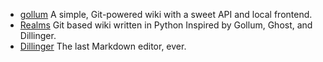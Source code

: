 - [gollum] A simple, Git-powered wiki with a sweet API and local frontend.
- [Realms] Git based wiki written in Python Inspired by Gollum, Ghost, and Dillinger.
- [Dillinger] The last Markdown editor, ever.

[gollum]: https://github.com/gollum/gollum
[Realms]: http://realms.io/
[Dillinger]: https://github.com/joemccann/dillinger/
